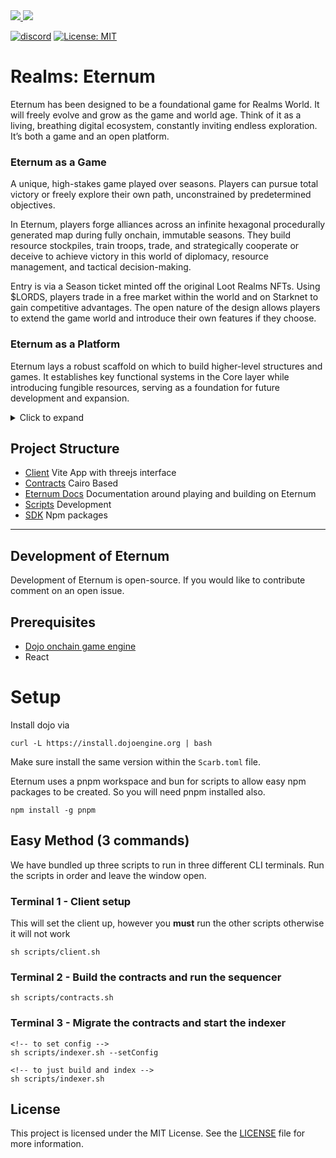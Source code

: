<a href="https://twitter.com/lootrealms">
<img src="https://img.shields.io/twitter/follow/lootrealms?style=social"/>
</a>
<a href="https://twitter.com/BibliothecaDAO">
<img src="https://img.shields.io/twitter/follow/BibliothecaDAO?style=social"/>
</a>

[![discord](https://img.shields.io/badge/join-bibliothecadao-black?logo=discord&logoColor=white)](https://discord.gg/realmsworld)
[![License: MIT](https://img.shields.io/badge/License-MIT-blue.svg)](https://opensource.org/licenses/MIT)

# Realms: Eternum

Eternum has been designed to be a foundational game for Realms World. It will freely evolve and grow as the game and
world age. Think of it as a living, breathing digital ecosystem, constantly inviting endless exploration. It’s both a
game and an open platform.

### Eternum as a Game

A unique, high-stakes game played over seasons. Players can pursue total victory or freely explore their own path,
unconstrained by predetermined objectives.

In Eternum, players forge alliances across an infinite hexagonal procedurally generated map during fully onchain,
immutable seasons. They build resource stockpiles, train troops, trade, and strategically cooperate or deceive to
achieve victory in this world of diplomacy, resource management, and tactical decision-making.

Entry is via a Season ticket minted off the original Loot Realms NFTs. Using $LORDS, players trade in a free market
within the world and on Starknet to gain competitive advantages. The open nature of the design allows players to extend
the game world and introduce their own features if they choose.

### Eternum as a Platform

Eternum lays a robust scaffold on which to build higher-level structures and games. It establishes key functional
systems in the Core layer while introducing fungible resources, serving as a foundation for future development and
expansion.

<details>
<summary> Click to expand</summary>

### Open World Philosophy

Emphasizing the concept of a truly Autonomous World is pivotal. In our vision, it must embody two key characteristics:
radical openness and persistence. But what exactly does this entail? Let's delve into both theoretical and mechanical
perspectives.

From a theoretical standpoint, radical openness signifies an inclusive world accessible to everyone. This openness
transcends traditional barriers - there are no gatekeepers, no singular entities exerting control. Instead, it's a space
where anyone can contribute, build, and actively participate without restrictions.

Mechanically, radical openness is reflected in the flexibility and adaptability of the world's underlying structures.
The contracts that define this world are not rigid; they are designed to be extended, forked, and maintained by anyone
with the willingness and capability to do so.

Envision Eternum as akin to the original cellular structure in a primordial soup. Over time, this basic form dissolves,
giving rise to a more complex organism. Eternum is the genesis, the starting point from which an intricate and expansive
world emerges, constantly evolving and reshaping itself in response to the contributions and interactions of its
inhabitants.

</details>

## Project Structure

- [Client](./client) Vite App with threejs interface
- [Contracts](./contracts) Cairo Based
- [Eternum Docs](./eternum-docs) Documentation around playing and building on Eternum
- [Scripts](./scripts) Development
- [SDK](./sdk) Npm packages

---

## Development of Eternum

Development of Eternum is open-source. If you would like to contribute comment on an open issue.

## Prerequisites

- [Dojo onchain game engine](https://book.dojoengine.org)
- React

# Setup

Install dojo via

`curl -L https://install.dojoengine.org | bash`

Make sure install the same version within the `Scarb.toml` file.

Eternum uses a pnpm workspace and bun for scripts to allow easy npm packages to be created. So you will need pnpm
installed also.

`npm install -g pnpm`

## Easy Method (3 commands)

We have bundled up three scripts to run in three different CLI terminals. Run the scripts in order and leave the window
open.

### Terminal 1 - Client setup

This will set the client up, however you **must** run the other scripts otherwise it will not work

```
sh scripts/client.sh
```

### Terminal 2 - Build the contracts and run the sequencer

```
sh scripts/contracts.sh
```

### Terminal 3 - Migrate the contracts and start the indexer

```
<!-- to set config -->
sh scripts/indexer.sh --setConfig

<!-- to just build and index -->
sh scripts/indexer.sh
```

## License

This project is licensed under the MIT License. See the [LICENSE](LICENSE) file for more information.
